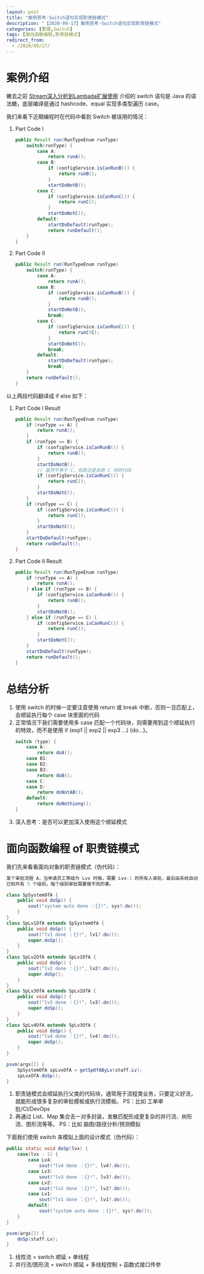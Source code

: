 ```yaml
---
layout: post
title: "案例思考-Switch语句实现职责链模式"
description: "【2020-09-17】案例思考-Switch语句实现职责链模式"
categories: [整理,Switch]
tags: [面向函数编程,职责链模式]
redirect_from:
  - /2020/09/17/
---
```


# 案例介绍

撇去之前 [Stream深入分析到Lambada扩展使用](/blog/2020/08/09/stream-design-and-lambda-extension/) 介绍的 switch 语句是 Java 的语法糖，底层编译是通过 hashcode、equal 实现多类型遍历 case。

我们来看下近期编程时在代码中看到 Switch 被误用的情况：

1. Part Code Ⅰ
    ```java
    public Result run(RunTypeEnum runType)
        switch(runType) {
            case A:
                return runA();
            case B:
                if (configService.isCanRunB()) {
                    return runB();
                }
                startDoNotB();
            case C:
                if (configService.isCanRunC()) {
                    return runC();
                }
                startDoNotC();
            default:
                startDoDefault(runType);
                return runDefault();
        }
    }
    ```
2. Part Code Ⅱ
    ```java
    public Result run(RunTypeEnum runType)
        switch(runType) {
            case A:
                return runA();
            case B:
                if (configService.isCanRunB()) {
                    return runB();
                }
                startDoNotB();
                break;
            case C:
                if (configService.isCanRunC()) {
                    return runC(C);
                }
                startDoNotC();
                break;
            default:
                startDoDefault(runType);
                break;
        }
        return runDefault();
    }
    ```

以上两段代码翻译成 if else 如下：

1. Part Code Ⅰ Result
    ```java
    public Result run(RunTypeEnum runType)
        if (runType == A) {
            return runA();
        }
        if (runType == B) {
            if (configService.isCanRunB()) {
                return runB();
            }
            startDoNotB();
            // 虽然不等于 C，但是还是会跑 C 块的代码
            if (configService.isCanRunC()) {
                return runC();
            }
            startDoNotC();
        }
        if (runType == C) {
            if (configService.isCanRunC()) {
                return runC();
            }
            startDoNotC();
        }
        startDoDefault(runType);
        return runDefault();
    }
    ```
2. Part Code Ⅱ Result
    ```java
    public Result run(RunTypeEnum runType)
        if (runType == A) {
            return runA();
        } else if (runType == B) {
            if (configService.isCanRunB()) {
                return runB();
            }
            startDoNotB();
        } else if (runType == C) {
            if (configService.isCanRunC()) {
                return runC();
            }
            startDoNotC();
        }
        startDoDefault(runType);
        return runDefault();
    }
    ```

# 总结分析

1. 使用 switch 的时候一定要注意使用 return 或 break 中断，否则一旦匹配上，会顺延执行每个 case 块里面的代码
2. 正常情况下我们需要使用多 case 匹配一个代码块，则需要用到这个顺延执行的特效，而不是使用 if (exp1 || exp2 || exp3 ...) {do...}。
    ```java
    switch (type) {
        case A:
            return doA();
        case B1:
        case B2:
        case B3:
            return doB();
        case C:
        case D:
            return doNotAB();
        default:
            return doNothiong();
    }
    ```
3. 深入思考：是否可以更加深入使用这个顺延模式

# 面向函数编程 of 职责链模式

我们先来看看面向对象的职责链模式（伪代码）：

```java
某个审批流程 A，当申请员工等级为 Lvx 时候，需要 Lvx-1 的所有人审批，最后由系统自动审批.
已知共有 5 个级别，每个级别审批需要做不同的事。

class SpSystemOfA {
    public void doSp() {
        sout("system auto done ：{}!", sys?.do());
    }
}
class SpLv1OfA extends SpSystemOfA {
    public void doSp() {
        sout("lv1 done ：{}!", lv1?.do());
        super.doSp();
    }
}
class SpLv2OfA extends SpLv1OfA {
    public void doSp() {
        sout("lv2 done ：{}!", lv2?.do());
        super.doSp();
    }
}
class SpLv3OfA extends SpLv2OfA {
    public void doSp() {
        sout("lv3 done ：{}!", lv3?.do());
        super.doSp();
    }
}
class SpLv4OfA extends SpLv3OfA {
    public void doSp() {
        sout("lv4 done ：{}!", lv4?.do());
        super.doSp();
    }
}

psvm(args[]) {
    SpSystemOfA spLvxOfA = getSpOfAByLv(staff.Lv);
    spLvxOfA.doSp();
}

```

1. 职责链模式会顺延执行父类的代码块，通常用于流程类业务，只要定义好流，就能形成很多复杂的审批模板或执行流模板。
    PS：比如 工单审批/CI/DevOps
2. 再通过 List、Map 集合去一对多封装，发散匹配形成更复杂的并行流、树形流、图形流等等。
    PS：比如 脑图/路径分析/预测模拟

下面我们使用 switch 来模拟上面的设计模式（伪代码）：

```java
public static void doSp(lvx) {
    case(lvx - 1) {
        case Lv4:
            sout("lv4 done ：{}!", lv4?.do());
        case Lv3:
            sout("lv3 done ：{}!", lv3?.do());
        case Lv2:
            sout("lv2 done ：{}!", lv2?.do());
        case Lv1:
            sout("lv1 done ：{}!", lv1?.do());
        default:
            sout("system auto done ：{}!", sys?.do());
    }
}

psvm(args[]) {
    doSp(staff.Lv);
}
```

1. 线性流 = switch 顺延 + 单线程
2. 并行流/图形流 = switch 顺延 + 多线程控制 + 函数式接口传参